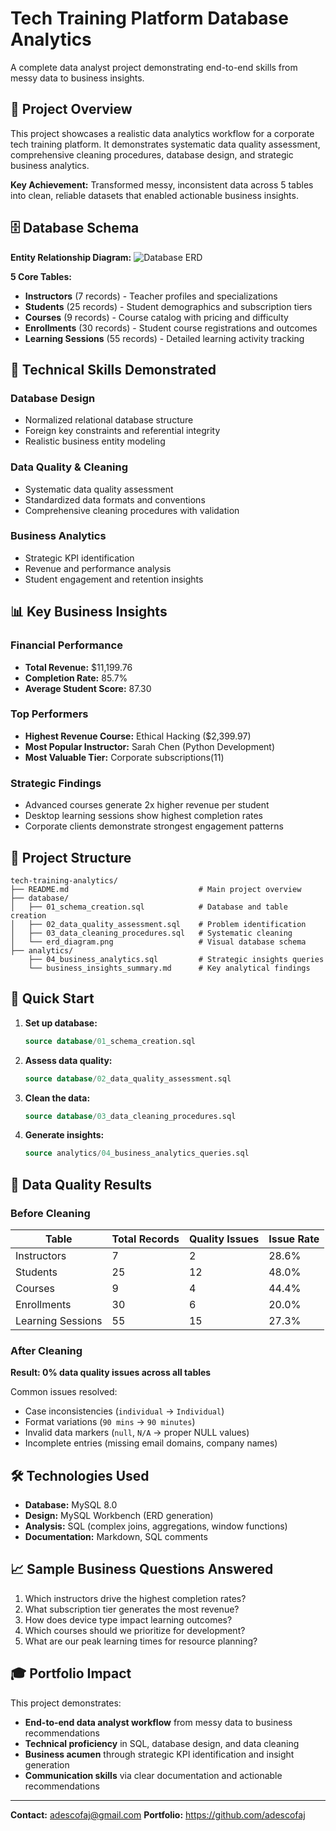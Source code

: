 # Tech Training Platform Database Analytics

A complete data analyst project demonstrating end-to-end skills from messy data to business insights.

## 📖 Project Overview

This project showcases a realistic data analytics workflow for a corporate tech training platform. It demonstrates systematic data quality assessment, comprehensive cleaning procedures, database design, and strategic business analytics.

**Key Achievement:** Transformed messy, inconsistent data across 5 tables into clean, reliable datasets that enabled actionable business insights.

## 🗄️ Database Schema

**Entity Relationship Diagram:**
![Database ERD](https://github.com/user-attachments/assets/fd779ad6-2fd0-44fd-be5f-c13bd8285794)

**5 Core Tables:**
- **Instructors** (7 records) - Teacher profiles and specializations
- **Students** (25 records) - Student demographics and subscription tiers
- **Courses** (9 records) - Course catalog with pricing and difficulty
- **Enrollments** (30 records) - Student course registrations and outcomes
- **Learning Sessions** (55 records) - Detailed learning activity tracking

## 🔧 Technical Skills Demonstrated

### Database Design
- Normalized relational database structure
- Foreign key constraints and referential integrity
- Realistic business entity modeling

### Data Quality & Cleaning
- Systematic data quality assessment
- Standardized data formats and conventions
- Comprehensive cleaning procedures with validation

### Business Analytics
- Strategic KPI identification
- Revenue and performance analysis
- Student engagement and retention insights

## 📊 Key Business Insights

### Financial Performance
- **Total Revenue:** $11,199.76
- **Completion Rate:** 85.7%
- **Average Student Score:** 87.30

### Top Performers
- **Highest Revenue Course:** Ethical Hacking ($2,399.97)
- **Most Popular Instructor:** Sarah Chen (Python Development)
- **Most Valuable Tier:** Corporate subscriptions(11)

### Strategic Findings
- Advanced courses generate 2x higher revenue per student
- Desktop learning sessions show highest completion rates
- Corporate clients demonstrate strongest engagement patterns

## 📁 Project Structure

```
tech-training-analytics/
├── README.md                             # Main project overview
├── database/
│   ├── 01_schema_creation.sql            # Database and table creation
│   ├── 02_data_quality_assessment.sql    # Problem identification
│   ├── 03_data_cleaning_procedures.sql   # Systematic cleaning
│   └── erd_diagram.png                   # Visual database schema
├── analytics/
    ├── 04_business_analytics.sql         # Strategic insights queries
    └── business_insights_summary.md      # Key analytical findings

```

## 🚀 Quick Start

1. **Set up database:**
   ```sql
   source database/01_schema_creation.sql
   ```

2. **Assess data quality:**
   ```sql
   source database/02_data_quality_assessment.sql
   ```

3. **Clean the data:**
   ```sql
   source database/03_data_cleaning_procedures.sql
   ```

4. **Generate insights:**
   ```sql
   source analytics/04_business_analytics_queries.sql
   ```

## 🎯 Data Quality Results

### Before Cleaning
| Table | Total Records | Quality Issues | Issue Rate |
|-------|---------------|----------------|------------|
| Instructors | 7 | 2 | 28.6% |
| Students | 25 | 12 | 48.0% |
| Courses | 9 | 4 | 44.4% |
| Enrollments | 30 | 6 | 20.0% |
| Learning Sessions | 55 | 15 | 27.3% |

### After Cleaning
**Result: 0% data quality issues across all tables**

Common issues resolved:
- Case inconsistencies (`individual` → `Individual`)
- Format variations (`90 mins` → `90 minutes`)
- Invalid data markers (`null`, `N/A` → proper NULL values)
- Incomplete entries (missing email domains, company names)

## 🛠 Technologies Used

- **Database:** MySQL 8.0
- **Design:** MySQL Workbench (ERD generation)
- **Analysis:** SQL (complex joins, aggregations, window functions)
- **Documentation:** Markdown, SQL comments

## 📈 Sample Business Questions Answered

1. Which instructors drive the highest completion rates?
2. What subscription tier generates the most revenue?
3. How does device type impact learning outcomes?
4. Which courses should we prioritize for development?
5. What are our peak learning times for resource planning?

## 🎓 Portfolio Impact

This project demonstrates:
- **End-to-end data analyst workflow** from messy data to business recommendations
- **Technical proficiency** in SQL, database design, and data cleaning
- **Business acumen** through strategic KPI identification and insight generation
- **Communication skills** via clear documentation and actionable recommendations

---

**Contact:** adescofaj@gmail.com 
**Portfolio:** https://github.com/adescofaj